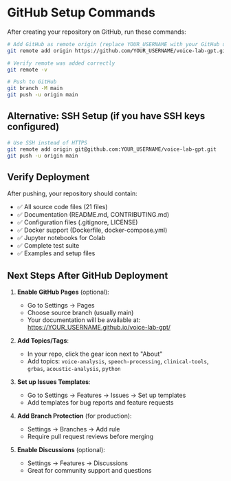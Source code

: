 # GitHub Setup Commands

After creating your repository on GitHub, run these commands:

```bash
# Add GitHub as remote origin (replace YOUR_USERNAME with your GitHub username)
git remote add origin https://github.com/YOUR_USERNAME/voice-lab-gpt.git

# Verify remote was added correctly
git remote -v

# Push to GitHub
git branch -M main
git push -u origin main
```

## Alternative: SSH Setup (if you have SSH keys configured)
```bash
# Use SSH instead of HTTPS
git remote add origin git@github.com:YOUR_USERNAME/voice-lab-gpt.git
git push -u origin main
```

## Verify Deployment
After pushing, your repository should contain:
- ✅ All source code files (21 files)
- ✅ Documentation (README.md, CONTRIBUTING.md)
- ✅ Configuration files (.gitignore, LICENSE)
- ✅ Docker support (Dockerfile, docker-compose.yml)
- ✅ Jupyter notebooks for Colab
- ✅ Complete test suite
- ✅ Examples and setup files

## Next Steps After GitHub Deployment

1. **Enable GitHub Pages** (optional):
   - Go to Settings → Pages
   - Choose source branch (usually main)
   - Your documentation will be available at: https://YOUR_USERNAME.github.io/voice-lab-gpt/

2. **Add Topics/Tags**:
   - In your repo, click the gear icon next to "About"
   - Add topics: `voice-analysis`, `speech-processing`, `clinical-tools`, `grbas`, `acoustic-analysis`, `python`

3. **Set up Issues Templates**:
   - Go to Settings → Features → Issues → Set up templates
   - Add templates for bug reports and feature requests

4. **Add Branch Protection** (for production):
   - Settings → Branches → Add rule
   - Require pull request reviews before merging

5. **Enable Discussions** (optional):
   - Settings → Features → Discussions
   - Great for community support and questions